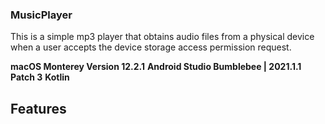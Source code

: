 ### MusicPlayer

This is a simple mp3 player that obtains audio files from a physical device when a user accepts the device storage access permission request.

**macOS Monterey Version 12.2.1**
**Android Studio Bumblebee | 2021.1.1 Patch 3**
**Kotlin**


## Features


